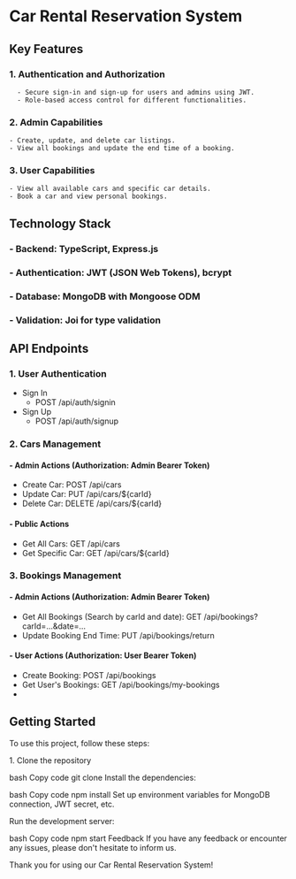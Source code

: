 
# Car Rental Reservation System
## Key Features

### 1. Authentication and Authorization
      - Secure sign-in and sign-up for users and admins using JWT.
      - Role-based access control for different functionalities.

### 2. Admin Capabilities
    - Create, update, and delete car listings.
    - View all bookings and update the end time of a booking.
    
### 3. User Capabilities
    - View all available cars and specific car details.
    - Book a car and view personal bookings.
    
## Technology Stack
### - Backend: TypeScript, Express.js
### - Authentication:  JWT (JSON Web Tokens), bcrypt
### - Database:  MongoDB with Mongoose ODM
### - Validation:  Joi for type validation

## API Endpoints
### 1. User Authentication
 - Sign In
   - POST /api/auth/signin
 - Sign Up
   - POST /api/auth/signup
### 2. Cars Management
#### - Admin Actions (Authorization: Admin Bearer Token)
 - Create Car: POST /api/cars
 - Update Car: PUT /api/cars/${carId}
 - Delete Car: DELETE /api/cars/${carId}
#### - Public Actions
  - Get All Cars: GET /api/cars
  - Get Specific Car: GET /api/cars/${carId}
### 3. Bookings Management
#### - Admin Actions (Authorization: Admin Bearer Token)
   - Get All Bookings (Search by carId and date): GET /api/bookings?carId=...&date=...
   - Update Booking End Time: PUT /api/bookings/return
#### - **User Actions** (Authorization: User Bearer Token)
  - Create Booking: POST /api/bookings
  - Get User's Bookings: GET /api/bookings/my-bookings
  - 
## Getting Started
<p>To use this project, follow these steps:</p>

<p>1. Clone the repository </p>
bash
Copy code
git clone <repository-url>
Install the dependencies:

bash
Copy code
npm install
Set up environment variables for MongoDB connection, JWT secret, etc.

Run the development server:

bash
Copy code
npm start
Feedback
If you have any feedback or encounter any issues, please don't hesitate to inform us.

Thank you for using our Car Rental Reservation System!

